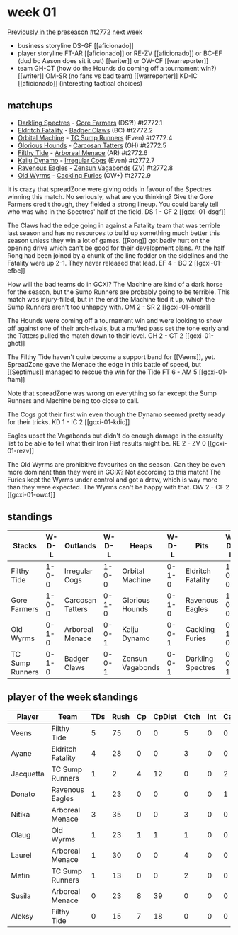 # week 01

[Previously in the preseason](preseason) #t2772
[next week](week02)

* business storyline DS-GF [[aficionado]]
* player storyline FT-AR [[aficionado]] or RE-ZV [[aficionado]] or BC-EF (dud bc Aeson does sit it out) [[writer]] or OW-CF [[warreporter]]
* team GH-CT (how do the Hounds do coming off a tournament win?) [[writer]] OM-SR (no fans vs bad team) [[warreporter]] KD-IC [[aficionado]] (interesting tactical choices)


## matchups

* [Darkling Spectres](../../teams/darklingspectres) - [Gore Farmers](../../teams/gorefarmers) (DS?!) #t2772.1 
* [Eldritch Fatality](../../teams/eldritchfatality) - [Badger Claws](../../teams/badgerclaws) (BC) #t2772.2 
* [Orbital Machine](../../teams/orbitalmachine) - [TC Sump Runners](../../teams/sumprunners) (Even) #t2772.4
* [Glorious Hounds](../../teams/glorioushounds) - [Carcosan Tatters](../../teams/carcosantatters) (GH) #t2772.5
* [Filthy Tide](../../teams/filthytide) - [Arboreal Menace](../../teams/arborealmenace) (AR) #t2772.6 
* [Kaiju Dynamo](../../teams/kaijudynamo) - [Irregular Cogs](../../teams/irregularcogs) (Even) #t2772.7
* [Ravenous Eagles](../../teams/ravenouseagles) - [Zensun Vagabonds](../../teams/zensunvagabonds) (ZV) #t2772.8
* [Old Wyrms](../../teams/oldwyrms) - [Cackling Furies](../../teams/cacklingfuries) (OW+) #t2772.9

It is crazy that spreadZone were giving odds in favour of the Spectres winning this match. No seriously, what are you thinking? Give the Gore Farmers credit though, they fielded a strong lineup. You could barely tell who was who in the Spectres' half of the field. DS 1 - GF 2 [[gcxi-01-dsgf]]

The Claws had the edge going in against a Fatality team that was terrible last season and has no resources to build up something much better this season unless they win a lot of games. [[Rong]] got badly hurt on the opening drive which can't be good for their development plans. At the half Rong had been joined by a chunk of the line fodder on the sidelines and the Fatality were up 2-1. They never released that lead. EF 4 - BC 2 [[gcxi-01-efbc]] 

How will the bad teams do in GCXI? The Machine are kind of a dark horse for the season, but the Sump Runners are probably going to be terrible. This match was injury-filled, but in the end the Machine tied it up, which the Sump Runners aren't too unhappy with. OM 2 - SR 2 [[gcxi-01-omsr]]

The Hounds were coming off a tournament win and were looking to show off against one of their arch-rivals, but a muffed pass set the tone early and the Tatters pulled the match down to their level. GH 2 - CT 2 [[gcxi-01-ghct]]

The Filthy Tide haven't quite become a support band for [[Veens]], yet. SpreadZone gave the Menace the edge in this battle of speed, but [[Septimus]] managed to rescue the win for the Tide FT 6 - AM 5 [[gcxi-01-ftam]]

Note that spreadZone was wrong on everything so far except the Sump Runners and Machine being too close to call.

The Cogs got their first win even though the Dynamo seemed pretty ready for their tricks. KD 1 - IC 2 [[gcxi-01-kdic]]

Eagles upset the Vagabonds but didn't do enough damage in the casualty list to be able to tell what their Iron Fist results might be. RE 2 - ZV 0 [[gcxi-01-rezv]]

The Old Wyrms are prohibitive favourites on the season. Can they be even more dominant than they were in GCIX? Not according to this match! The Furies kept the Wyrms under control and got a draw, which is way more than they were expected. The Wyrms can't be happy with that. OW 2 - CF 2 [[gcxi-01-owcf]]

## standings

| Stacks | W-D-L | Outlands | W-D-L | Heaps | W-D-L | Pits | W-D-L |
|-------|-----|--|--|------|------|--|--|
| Filthy Tide | 1-0-0 | Irregular Cogs | 1-0-0 | Orbital Machine | 0-1-0 | Eldritch Fatality | 1-0-0 |
| Gore Farmers | 1-0-0 | Carcosan Tatters | 0-1-0 | Glorious Hounds | 0-1-0 | Ravenous Eagles | 1-0-0 |
| Old Wyrms | 0-1-0 | Arboreal Menace | 0-0-1 | Kaiju Dynamo | 0-0-1 | Cackling Furies | 0-1-0 |
| TC Sump Runners | 0-1-0 | Badger Claws | 0-0-1 | Zensun Vagabonds | 0-0-1 | Darkling Spectres | 0-0-1 |

## player of the week standings

| Player    | Team              | TDs  | Rush | Cp   | CpDist | Ctch | Int  | Cas  | Blck | Sck  | MVP  | SPP  |
|-----------|-------------------|------|------|------|--------|------|------|------|------|------|------|------|
| Veens     | Filthy Tide       |    5 |   75 |    0 |      0 |    5 |    0 |    0 |    0 |    0 |    0 |   15 |
| Ayane     | Eldritch Fatality |    4 |   28 |    0 |      0 |    3 |    0 |    0 |    2 |    0 |    0 |   12 |
| Jacquetta | TC Sump Runners   |    1 |    2 |    4 |     12 |    0 |    0 |    2 |    3 |    0 |    0 |   11 |
| Donato    | Ravenous Eagles   |    1 |   23 |    0 |      0 |    0 |    0 |    1 |    1 |    1 |    1 |   10 |
| Nitika    | Arboreal Menace   |    3 |   35 |    0 |      0 |    3 |    0 |    0 |    2 |    0 |    0 |    9 |
| Olaug     | Old Wyrms         |    1 |   23 |    1 |      1 |    1 |    0 |    0 |    3 |    0 |    1 |    9 |
| Laurel    | Arboreal Menace   |    1 |   30 |    0 |      0 |    4 |    0 |    0 |    0 |    0 |    1 |    8 |
| Metin     | TC Sump Runners   |    1 |   13 |    0 |      0 |    2 |    0 |    0 |    1 |    0 |    1 |    8 |
| Susila    | Arboreal Menace   |    0 |   23 |    8 |     39 |    0 |    0 |    0 |    0 |    0 |    0 |    8 |
| Aleksy    | Filthy Tide       |    0 |   15 |    7 |     18 |    0 |    0 |    0 |    0 |    0 |    0 |    7 |

